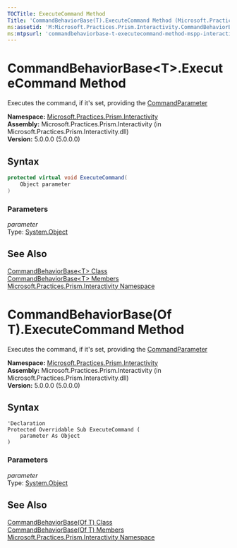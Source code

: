 ```yaml
---
TOCTitle: ExecuteCommand Method
Title: 'CommandBehaviorBase(T).ExecuteCommand Method (Microsoft.Practices.Prism.Interactivity)'
ms:assetid: 'M:Microsoft.Practices.Prism.Interactivity.CommandBehaviorBase\`1.ExecuteCommand(System.Object)'
ms:mtpsurl: 'commandbehaviorbase-t-executecommand-method-mspp-interactivity.md'
---
```


# CommandBehaviorBase&lt;T&gt;.ExecuteCommand Method

Executes the command, if it's set, providing the [CommandParameter](/patterns-practices/reference/commandbehaviorbase-t-commandparameter-property-mspp-interactivity)

**Namespace:** [Microsoft.Practices.Prism.Interactivity](/patterns-practices/reference/mspp-interactivity-namespace)  
**Assembly:** Microsoft.Practices.Prism.Interactivity (in Microsoft.Practices.Prism.Interactivity.dll)  
**Version:** 5.0.0.0 (5.0.0.0)

## Syntax

```C#
protected virtual void ExecuteCommand(
	Object parameter
)

```

### Parameters

*parameter*  
Type: [System.Object](http://msdn.microsoft.com/en-us/library/e5kfa45b)

## See Also

[CommandBehaviorBase&lt;T&gt; Class](/patterns-practices/reference/commandbehaviorbase-t-class-mspp-interactivity)  
[CommandBehaviorBase&lt;T&gt; Members](/patterns-practices/reference/commandbehaviorbase-t-members-mspp-interactivity)  
[Microsoft.Practices.Prism.Interactivity Namespace](/patterns-practices/reference/mspp-interactivity-namespace)  



# CommandBehaviorBase(Of T).ExecuteCommand Method


Executes the command, if it's set, providing the [CommandParameter](/patterns-practices/reference/commandbehaviorbase-t-commandparameter-property-mspp-interactivity)

**Namespace:** [Microsoft.Practices.Prism.Interactivity](/patterns-practices/reference/mspp-interactivity-namespace)  
**Assembly:** Microsoft.Practices.Prism.Interactivity (in Microsoft.Practices.Prism.Interactivity.dll)  
**Version:** 5.0.0.0 (5.0.0.0)

## Syntax

```VB
'Declaration
Protected Overridable Sub ExecuteCommand ( 
	parameter As Object
)
```

### Parameters

*parameter*  
Type: [System.Object](http://msdn.microsoft.com/en-us/library/e5kfa45b)

## See Also

[CommandBehaviorBase(Of T) Class](/patterns-practices/reference/commandbehaviorbase-t-class-mspp-interactivity)  
[CommandBehaviorBase(Of T) Members](/patterns-practices/reference/commandbehaviorbase-t-members-mspp-interactivity)  
[Microsoft.Practices.Prism.Interactivity Namespace](/patterns-practices/reference/mspp-interactivity-namespace)  